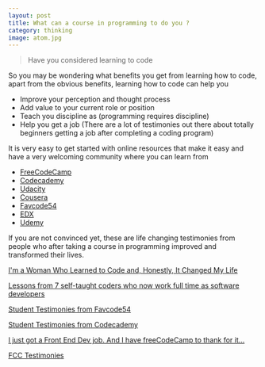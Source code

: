 ```yaml
---
layout: post
title: What can a course in programming to do you ?
category: thinking
image: atom.jpg
---
```


<blockquote>Have you considered learning to code</blockquote>

So you may be wondering what benefits you get from learning how to code, apart from the obvious benefits, learning how to code can help you 


* Improve your perception and thought process
* Add value to your current role or position 
* Teach you discipline as (programming requires discipline)
* Help you get a job (There are a lot of testimonies out there about totally beginners getting a job after completing a coding program)

It is very easy to get started with online resources that make it easy and have a very welcoming community where you can learn from 

- [FreeCodeCamp](https://www.freecodecamp.org/)
- [Codecademy](https://www.codecademy.com/)
- [Udacity](https://www.udacity.com/)
- [Cousera](https://www.coursera.org/)
- [Favcode54](https://favcode54.org/)
- [EDX](https://www.edx.org/)
- [Udemy](https://www.udemy.com/)

If you are not convinced yet, these are life changing testimonies from people who after taking a course in programming improved and transformed their lives.

[I'm a Woman Who Learned to Code and, Honestly, It Changed My Life](https://www.glamour.com/story/i-am-a-woman-who-learned-to-code-and-it-changed-my-life)

[Lessons from 7 self-taught coders who now work full time as software developers](https://medium.freecodecamp.org/inspirational-success-stories-from-self-taught-web-developers-4f6f375cf17d)

[Student Testimonies from Favcode54](https://favcodereviews.com/)

[Student Testimonies from Codecademy](https://www.codecademy.com/stories)

[I just got a Front End Dev job. And I have freeCodeCamp to thank for it…](https://medium.com/@Jasraj/so-i-got-a-front-end-dev-job-after-almost-12-months-on-freecodecamp-9e8b4712e0e4)

[FCC Testimonies](https://www.freecodecamp.org/stories)
